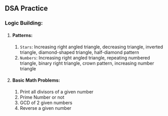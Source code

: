 ## DSA Practice

### Logic Building:

1. #### Patterns:
   1. `Stars`: Increasing right angled triangle, decreasing triangle, inverted triangle, diamond-shaped triangle, half-diamond pattern
   2. `Numbers`: Increasing right angled triangle, repeating numbered triangle, binary right triangle, crown pattern, increasing number triangle


2. #### Basic Math Problems:
   1. Print all divisors of a given number
   2. Prime Number or not
   3. GCD of 2 given numbers
   4. Reverse a given number

